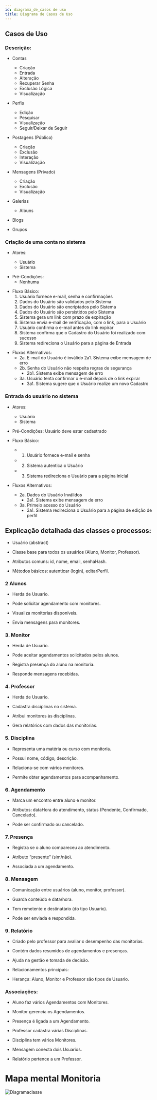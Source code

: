 ```yaml
---
id: diagrama_de_casos de uso
title: Diagrama de Casos de Uso
---
```


## Casos de Uso

### Descrição:

- Contas
	- Criação
	- Entrada
	- Alteração
	- Recuperar Senha
	- Exclusão Lógica
	- Visualização

- Perfis
	- Edição
	- Pesquisar
	- Visualização
	- Seguir/Deixar de Seguir

- Postagens (Público) 	 	
	- Criação
	- Exclusão
	- Interação
	- Visualização

- Mensagens (Privado)
	- Criação
	- Exclusão
	- Visualização

- Galerias
	- Albuns
- Blogs
- Grupos

### Criação de uma conta no sistema

* Atores:

	- Usuário
	- Sistema

- Pré-Condições:
	- Nenhuma

* Fluxo Básico:
    1. Usuário fornece e-mail, senha e confirmações
    2. Dados do Usuário são validados pelo Sistema
    3. Dados do Usuário são encriptados pelo Sistema
    4. Dados do Usuário são persistidos pelo Sistema
    5. Sistema gera um link com prazo de expiração
    6. Sistema envia e-mail de verificação, com o link, para o Usuário
    7. Usuário confirma o e-mail antes do link expirar
    8. Sistema confirma que o Cadastro do Usuário foi realizado com sucesso
    9. Sistema redireciona o Usuário para a página de Entrada

- Fluxos Alternativos:
	- 2a. E-mail do Usuário é inválido
		2a1. Sistema exibe mensagem de erro
	- 2b. Senha do Usuário não respeita regras de segurança
		- 2b1. Sistema exibe mensagem de erro
	- 3a. Usuário tenta confirmar o e-mail depois de o link expirar
		- 3a1. Sistema sugere que o Usuário realize um novo Cadastro

### Entrada do usuário no sistema

- Atores:
	- Usuário
	- Sistema

- Pré-Condições:
	Usuário deve estar cadastrado

- Fluxo Básico:
    - 1. Usuário fornece e-mail e senha
	- 2. Sistema autentica o Usuário
	- 3. Sistema redireciona o Usuário para a página inicial

- Fluxos Alternativos:
	- 2a. Dados do Usuário Inválidos
		- 2a1. Sistema exibe mensagem de erro
	- 3a. Primeio acesso do Usuário
		- 3a1. Sistema redireciona o Usuário para a página de edição de perfil



		
## Explicação detalhada das classes e processos:

* Usuário (abstract)

* Classe base para todos os usuários (Aluno, Monitor, Professor).

* Atributos comuns: id, nome, email, senhaHash.

* Métodos básicos: autenticar (login), editarPerfil.

### 2 Alunos

* Herda de Usuario.

* Pode solicitar agendamento com monitores.

* Visualiza monitorias disponíveis.

* Envia mensagens para monitores.

### 3. Monitor

* Herda de Usuario.

* Pode aceitar agendamentos solicitados pelos alunos.

* Registra presença do aluno na monitoria.

* Responde mensagens recebidas.

### 4. Professor

* Herda de Usuario.

* Cadastra disciplinas no sistema.

* Atribui monitores às disciplinas.

* Gera relatórios com dados das monitorias.

### 5. Disciplina

* Representa uma matéria ou curso com monitoria.

* Possui nome, código, descrição.

* Relaciona-se com vários monitores.

* Permite obter agendamentos para acompanhamento.

### 6. Agendamento

* Marca um encontro entre aluno e monitor.

* Atributos: dataHora do atendimento, status (Pendente, Confirmado, Cancelado).

* Pode ser confirmado ou cancelado.

### 7. Presença

* Registra se o aluno compareceu ao atendimento.

* Atributo “presente” (sim/não).

* Associada a um agendamento.

### 8. Mensagem

* Comunicação entre usuários (aluno, monitor, professor).

* Guarda conteúdo e data/hora.

* Tem remetente e destinatário (do tipo Usuario).

* Pode ser enviada e respondida.

### 9. Relatório

* Criado pelo professor para avaliar o desempenho das monitorias.

* Contém dados resumidos de agendamentos e presenças.

* Ajuda na gestão e tomada de decisão.

* Relacionamentos principais:

* Herança: Aluno, Monitor e Professor são tipos de Usuario.

### Associações:

* Aluno faz vários Agendamentos com Monitores.

* Monitor gerencia os Agendamentos.

* Presença é ligada a um Agendamento.

* Professor cadastra várias Disciplinas.

* Disciplina tem vários Monitores.

* Mensagem conecta dois Usuarios.

* Relatório pertence a um Professor.

# Mapa mental Monitoria

![Diagramaclasse](../assets/diagrama_classe/diagramaclasse.png)
